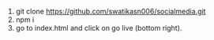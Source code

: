 1) git clone https://github.com/swatikasn006/socialmedia.git
2) npm i
3) go to index.html and click on go live (bottom right).
